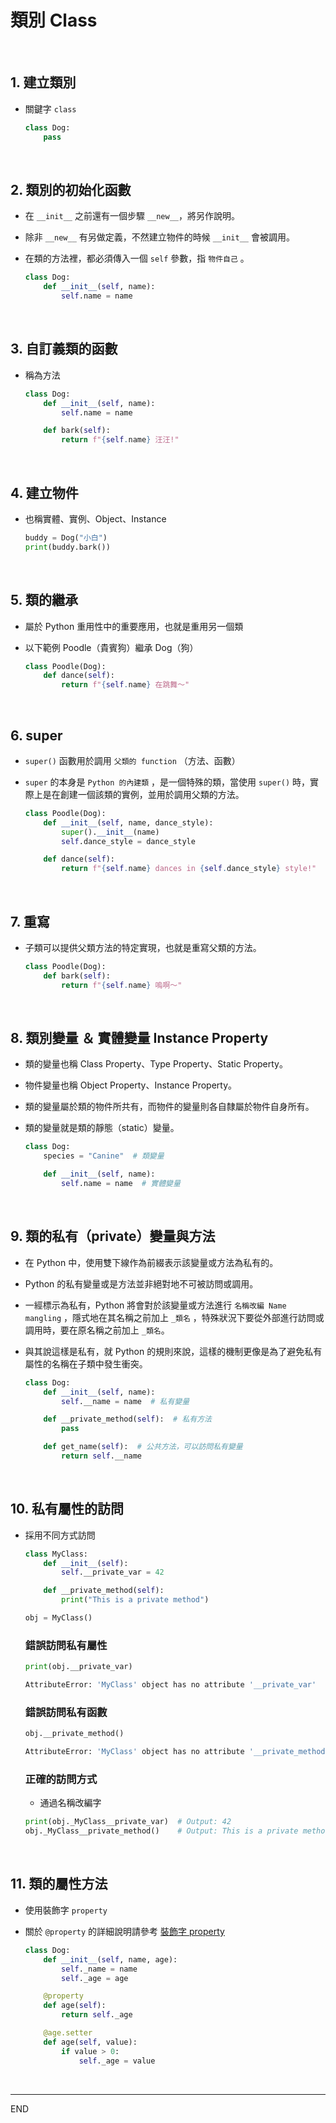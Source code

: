 # 類別 Class

<br>

## 1. 建立類別

- 關鍵字 `class`

  ```python
  class Dog:
      pass
  ```

</br>

## 2. 類別的初始化函數

- 在 `__init__` 之前還有一個步驟 `__new__`，將另作說明。
- 除非 `__new__` 有另做定義，不然建立物件的時候 `__init__` 會被調用。
- 在類的方法裡，都必須傳入一個 `self` 參數，指 `物件自己` 。

  ```python
  class Dog:
      def __init__(self, name):
          self.name = name
  ```

</br>

## 3. 自訂義類的函數

- 稱為方法

  ```python
  class Dog:
      def __init__(self, name):
          self.name = name

      def bark(self):
          return f"{self.name} 汪汪!"
  ```

</br>

## 4. 建立物件

- 也稱實體、實例、Object、Instance

  ```python
  buddy = Dog("小白")
  print(buddy.bark())
  ```

</br>

## 5. 類的繼承

- 屬於 Python 重用性中的重要應用，也就是重用另一個類
- 以下範例 Poodle（貴賓狗）繼承 Dog（狗）

  ```python
  class Poodle(Dog):
      def dance(self):
          return f"{self.name} 在跳舞～"
  ```

</br>

## 6. super

- `super()` 函數用於調用 `父類的 function` （方法、函數）
- `super` 的本身是 `Python 的內建類` ，是一個特殊的類，當使用 `super()` 時，實際上是在創建一個該類的實例，並用於調用父類的方法。

  ```python
  class Poodle(Dog):
      def __init__(self, name, dance_style):
          super().__init__(name)
          self.dance_style = dance_style

      def dance(self):
          return f"{self.name} dances in {self.dance_style} style!"
  ```

</br>

## 7. 重寫

- 子類可以提供父類方法的特定實現，也就是重寫父類的方法。

  ```python
  class Poodle(Dog):
      def bark(self):
          return f"{self.name} 嗚啊～"
  ```

</br>

## 8. 類別變量 ＆ 實體變量 Instance Property

- 類的變量也稱 Class Property、Type Property、Static Property。
- 物件變量也稱 Object Property、Instance Property。
- 類的變量屬於類的物件所共有，而物件的變量則各自隸屬於物件自身所有。
- 類的變量就是類的靜態（static）變量。

  ```python
  class Dog:
      species = "Canine"  # 類變量

      def __init__(self, name):
          self.name = name  # 實體變量
  ```

</br>

## 9. 類的私有（private）變量與方法

- 在 Python 中，使用雙下線作為前綴表示該變量或方法為私有的。
- Python 的私有變量或是方法並非絕對地不可被訪問或調用。
- 一經標示為私有，Python 將會對於該變量或方法進行 `名稱改編 Name mangling` ，隱式地在其名稱之前加上 `_類名` ，特殊狀況下要從外部進行訪問或調用時，要在原名稱之前加上 `_類名`。
- 與其說這樣是私有，就 Python 的規則來說，這樣的機制更像是為了避免私有屬性的名稱在子類中發生衝突。

  ```python
  class Dog:
      def __init__(self, name):
          self.__name = name  # 私有變量

      def __private_method(self):  # 私有方法
          pass

      def get_name(self):  # 公共方法，可以訪問私有變量
          return self.__name
  ```

</br>

## 10. 私有屬性的訪問

- 採用不同方式訪問

  ```python
  class MyClass:
      def __init__(self):
          self.__private_var = 42

      def __private_method(self):
          print("This is a private method")

  obj = MyClass()
  ```

  ### 錯誤訪問私有屬性


  ```python
  print(obj.__private_var)
  ```

  ```bash
  AttributeError: 'MyClass' object has no attribute '__private_var'
  ```

  ### 錯誤訪問私有函數

  ```python
  obj.__private_method()
  ```

  ```bash
  AttributeError: 'MyClass' object has no attribute '__private_method'
  ```

  ### 正確的訪問方式

  - 通過名稱改編字

  ```python
  print(obj._MyClass__private_var)  # Output: 42
  obj._MyClass__private_method()    # Output: This is a private method
  ```

</br>

## 11. 類的屬性方法

- 使用裝飾字 `property`
- 關於 `@property` 的詳細說明請參考 [裝飾字 property](/12_裝飾器/1_裝飾器.md)

  ```python
  class Dog:
      def __init__(self, name, age):
          self._name = name
          self._age = age

      @property
      def age(self):
          return self._age

      @age.setter
      def age(self, value):
          if value > 0:
              self._age = value
  ```

<br>

---

END

